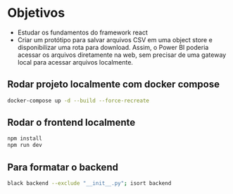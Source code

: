 # Objetivos

* Estudar os fundamentos do framework react
* Criar um protótipo para salvar arquivos CSV em uma object store e disponibilizar uma rota para download. Assim, o Power BI poderia acessar os arquivos diretamente na web, sem precisar de uma gateway local para acessar arquivos localmente.

## Rodar projeto localmente com docker compose

```bash
docker-compose up -d --build --force-recreate
```

## Rodar o frontend localmente

```bash
npm install
npm run dev
```

## Para formatar o backend

```bash
black backend --exclude "__init__.py"; isort backend
```
